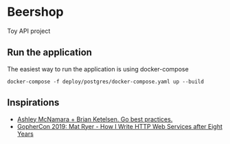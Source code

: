 # Beershop

Toy API project

## Run the application

The easiest way to run the application is using docker-compose

```
docker-compose -f deploy/postgres/docker-compose.yaml up --build
```

## Inspirations

- [Ashley McNamara + Brian Ketelsen. Go best practices.](https://www.youtube.com/watch?v=MzTcsI6tn-0)
- [GopherCon 2019: Mat Ryer - How I Write HTTP Web Services after Eight Years](https://www.youtube.com/watch?v=rWBSMsLG8po)